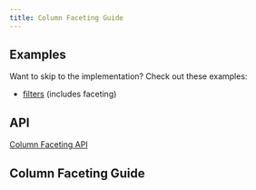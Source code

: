 ```yaml
---
title: Column Faceting Guide
---
```


## Examples

Want to skip to the implementation? Check out these examples:

- [filters](../../framework/react/examples/filters) (includes faceting)

## API

[Column Faceting API](../../api/features/column-faceting)

## Column Faceting Guide